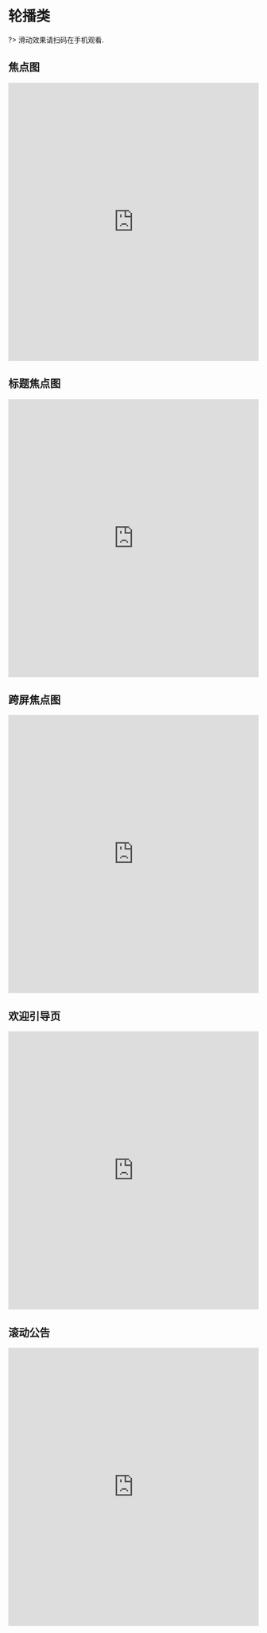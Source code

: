 # 轮播类

?> 滑动效果请扫码在手机观看.

## 焦点图

<iframe width="100%" height="560" src="http://www.easybui.com/demo/source.html?url=pages/ui_controls/bui.slide&code=html,js,result" allowfullscreen="allowfullscreen" frameborder="0"></iframe>

## 标题焦点图

<iframe width="100%" height="560" src="http://www.easybui.com/demo/source.html?url=pages/ui_controls/bui.slide_title&code=html,js,result" allowfullscreen="allowfullscreen" frameborder="0"></iframe>

## 跨屏焦点图
<iframe width="100%" height="560" src="http://www.easybui.com/demo/source.html?url=pages/ui_controls/bui.slide_cross&code=html,js,result" allowfullscreen="allowfullscreen" frameborder="0"></iframe>

## 欢迎引导页
<iframe width="100%" height="560" src="http://www.easybui.com/demo/source.html?url=pages/ui_controls/bui.slide_welcome&code=html,js,result" allowfullscreen="allowfullscreen" frameborder="0"></iframe>

## 滚动公告
<iframe width="100%" height="560" src="http://www.easybui.com/demo/source.html?url=pages/ui_controls/bui.slide_note&code=html,js,result" allowfullscreen="allowfullscreen" frameborder="0"></iframe>

